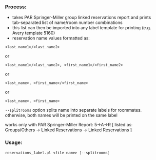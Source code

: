### Process:

- takes PAR Springer-Miller group linked reservations report and prints tab-separated list of name/room number combinations
- this list can then be imported into any label template for printing (e.g. Avery template 5160)
- reservation name values formatted as: 

`<last_name1>/<last_name2>`

or

`<last_name1>/<last_name2>, <first_name1>/<first_name2>`

or

`<last_name>, <first_name>/<first_name>`

or 

`<last_name>, <first_name>`

`--splitrooms` option splits name into separate labels for roommates. otherwise, both names will be printed on the same label

works only with PAR Springer-Miller Report: 5->A->R [ listed as: Groups/Others -> Linked Reservations -> Linked Reservations ]

### Usage:  

`reservations_label.pl <file name> [--splitrooms]`


